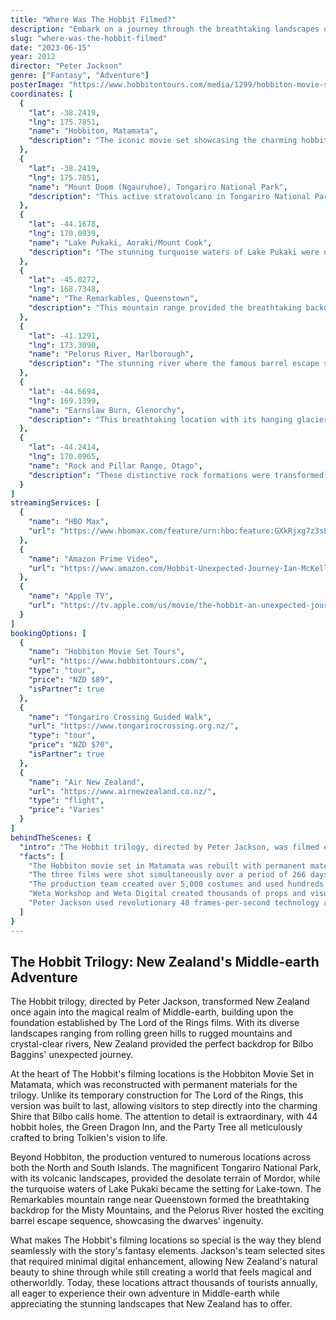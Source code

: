 ```yaml
---
title: "Where Was The Hobbit Filmed?"
description: "Embark on a journey through the breathtaking landscapes of New Zealand as we uncover the filming locations of 'The Hobbit' trilogy, from lush forests to majestic mountains."
slug: "where-was-the-hobbit-filmed"
date: "2023-06-15"
year: 2012
director: "Peter Jackson"
genre: ["Fantasy", "Adventure"]
posterImage: "https://www.hobbitontours.com/media/1299/hobbiton-movie-set-bag-end-view.jpg"
coordinates: [
  { 
    "lat": -38.2419, 
    "lng": 175.7851, 
    "name": "Hobbiton, Matamata",
    "description": "The iconic movie set showcasing the charming hobbit holes and the Green Dragon Inn, where fans can enjoy a drink."
  },
  {
    "lat": -38.2419,
    "lng": 175.7851,
    "name": "Mount Doom (Ngauruhoe), Tongariro National Park",
    "description": "This active stratovolcano in Tongariro National Park served as the dramatic backdrop for Mount Doom scenes."
  },
  {
    "lat": -44.1678,
    "lng": 170.0939,
    "name": "Lake Pukaki, Aoraki/Mount Cook",
    "description": "The stunning turquoise waters of Lake Pukaki were used to depict Lake-town and the surrounding landscapes of Middle-earth."
  },
  {
    "lat": -45.0272,
    "lng": 168.7348,
    "name": "The Remarkables, Queenstown",
    "description": "This mountain range provided the breathtaking backdrop for the Misty Mountains in the films."
  },
  {
    "lat": -41.1291,
    "lng": 173.3090,
    "name": "Pelorus River, Marlborough",
    "description": "The stunning river where the famous barrel escape scene was filmed, with its crystal-clear waters and lush surroundings."
  },
  {
    "lat": -44.6694,
    "lng": 169.1399,
    "name": "Earnslaw Burn, Glenorchy",
    "description": "This breathtaking location with its hanging glacier and cascading waterfalls was used for scenes where the dwarves journey through Middle-earth."
  },
  {
    "lat": -44.2414,
    "lng": 170.0965,
    "name": "Rock and Pillar Range, Otago",
    "description": "These distinctive rock formations were transformed into the desolate landscapes where Azog pursues Thorin and company."
  }
]
streamingServices: [
  {
    "name": "HBO Max",
    "url": "https://www.hbomax.com/feature/urn:hbo:feature:GXkRjxg7z3sLCwwEAAAP4"
  },
  {
    "name": "Amazon Prime Video",
    "url": "https://www.amazon.com/Hobbit-Unexpected-Journey-Ian-McKellen/dp/B00BEZTMJ8"
  },
  {
    "name": "Apple TV",
    "url": "https://tv.apple.com/us/movie/the-hobbit-an-unexpected-journey/umc.cmc.4ven3aa6a7aq8xl5pc8honpbb"
  }
]
bookingOptions: [
  {
    "name": "Hobbiton Movie Set Tours",
    "url": "https://www.hobbitontours.com/",
    "type": "tour",
    "price": "NZD $89",
    "isPartner": true
  },
  {
    "name": "Tongariro Crossing Guided Walk",
    "url": "https://www.tongarirocrossing.org.nz/",
    "type": "tour",
    "price": "NZD $70",
    "isPartner": true
  },
  {
    "name": "Air New Zealand",
    "url": "https://www.airnewzealand.co.nz/",
    "type": "flight",
    "price": "Varies"
  }
]
behindTheScenes: {
  "intro": "The Hobbit trilogy, directed by Peter Jackson, was filmed entirely in New Zealand, showcasing the country's diverse and breathtaking landscapes. The production was a massive undertaking, employing thousands of local crew members and utilizing cutting-edge technology.",
  "facts": [
    "The Hobbiton movie set in Matamata was rebuilt with permanent materials, making it a lasting tourist attraction.",
    "The three films were shot simultaneously over a period of 266 days.",
    "The production team created over 5,000 costumes and used hundreds of prosthetics for the various races of Middle-earth.",
    "Weta Workshop and Weta Digital created thousands of props and visual effects for the trilogy.",
    "Peter Jackson used revolutionary 48 frames-per-second technology and 3D cameras to capture the films."
  ]
}
---
```


## The Hobbit Trilogy: New Zealand's Middle-earth Adventure

The Hobbit trilogy, directed by Peter Jackson, transformed New Zealand once again into the magical realm of Middle-earth, building upon the foundation established by The Lord of the Rings films. With its diverse landscapes ranging from rolling green hills to rugged mountains and crystal-clear rivers, New Zealand provided the perfect backdrop for Bilbo Baggins' unexpected journey.

At the heart of The Hobbit's filming locations is the Hobbiton Movie Set in Matamata, which was reconstructed with permanent materials for the trilogy. Unlike its temporary construction for The Lord of the Rings, this version was built to last, allowing visitors to step directly into the charming Shire that Bilbo calls home. The attention to detail is extraordinary, with 44 hobbit holes, the Green Dragon Inn, and the Party Tree all meticulously crafted to bring Tolkien's vision to life.

Beyond Hobbiton, the production ventured to numerous locations across both the North and South Islands. The magnificent Tongariro National Park, with its volcanic landscapes, provided the desolate terrain of Mordor, while the turquoise waters of Lake Pukaki became the setting for Lake-town. The Remarkables mountain range near Queenstown formed the breathtaking backdrop for the Misty Mountains, and the Pelorus River hosted the exciting barrel escape sequence, showcasing the dwarves' ingenuity.

What makes The Hobbit's filming locations so special is the way they blend seamlessly with the story's fantasy elements. Jackson's team selected sites that required minimal digital enhancement, allowing New Zealand's natural beauty to shine through while still creating a world that feels magical and otherworldly. Today, these locations attract thousands of tourists annually, all eager to experience their own adventure in Middle-earth while appreciating the stunning landscapes that New Zealand has to offer.